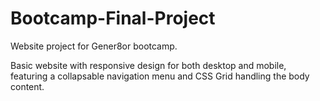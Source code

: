 # Bootcamp-Final-Project
Website project for Gener8or bootcamp.

Basic website with responsive design for both desktop and mobile, 
featuring a collapsable navigation menu and CSS Grid handling the body content.
